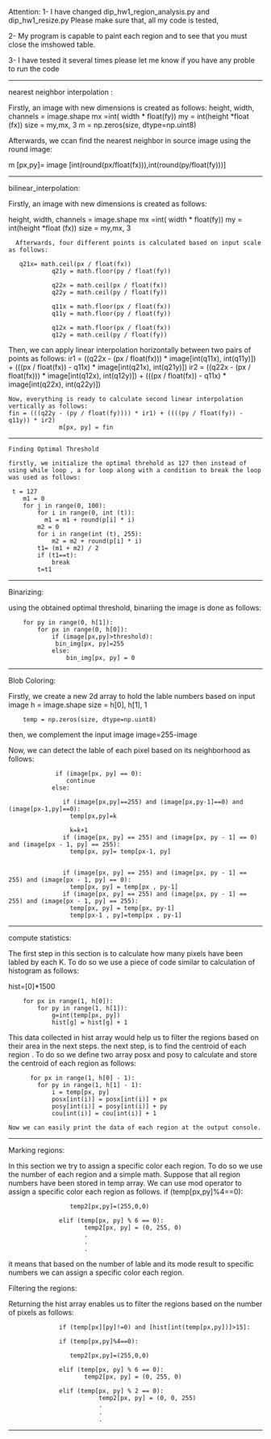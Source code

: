 
Attention: 
1- I have changed dip_hw1_region_analysis.py and dip_hw1_resize.py
Please make sure that, all my code is tested,

2- My program is capable to paint each region and to see that you must close the imshowed table.

3- I have tested it several times please let me know if you have any proble to run the code

----------------------------------------------------------------------
nearest neighbor interpolation :

Firstly, an image with new dimensions is created as follows:
height, width, channels = image.shape
        mx =int( width * float(fy))
        my = int(height *float (fx))
        size = my,mx, 3
        m = np.zeros(size, dtype=np.uint8)
        
 Afterwards, we ccan find the nearest neighbor in source image using the round image:
 
 m [px,py]=   image [int(round(px/float(fx))),int(round(py/float(fy)))]
        
---------------------------------------------------------------------------------------------------------------
bilinear_interpolation:

Firstly, an image with new dimensions is created as follows:

height, width, channels = image.shape 
        mx =int( width * float(fy))
        my = int(height *float (fx))
        size = my,mx, 3
        
      Afterwards, four different points is calculated based on input scale as follows:
      
       q21x= math.ceil(px / float(fx))
                q21y = math.floor(py / float(fy))

                q22x = math.ceil(px / float(fx))
                q22y = math.ceil(py / float(fy))

                q11x = math.floor(px / float(fx))
                q11y = math.floor(py / float(fy))

                q12x = math.floor(px / float(fx))
                q12y = math.ceil(py / float(fy))
                
                
  Then, we can apply linear interpolation horizontally between two pairs of points as follows:
   ir1 = ((q22x - (px / float(fx))) * image[int(q11x), int(q11y)]) + (((px / float(fx)) - q11x) * image[int(q21x), int(q21y)])
    ir2 = ((q22x - (px / float(fx))) * image[int(q12x), int(q12y)]) + (((px / float(fx)) - q11x) * image[int(q22x), int(q22y)])
    
    Now, everything is ready to calculate second linear interpolation vertically as follows:
    fin = (((q22y - (py / float(fy)))) * ir1) + ((((py / float(fy)) - q11y)) * ir2)
                  m[px, py] = fin
 ---------------------------------------------------------------------------------------------------------------------------------------
                  
    Finding Optimal Threshold
    
    firstly, we initialize the optimal threhold as 127 then instead of using while loop , a for loop along with a condition to break the loop was used as follows:
    
     t = 127
        m1 = 0
        for j in range(0, 100):
            for i in range(0, int (t)):
              m1 = m1 + round(p[i] * i)
            m2 = 0
            for i in range(int (t), 255):
                m2 = m2 + round(p[i] * i)
            t1= (m1 + m2) / 2
            if (t1==t):
                break
            t=t1
    
-----------------------------------------------------------------------------------------------------------------

Binarizing:

using the obtained optimal threshold, binariing the image is done as follows:

        for py in range(0, h[1]):
            for px in range(0, h[0]):
                if (image[px,py]>threshold):
                 bin_img[px, py]=255
                else:
                    bin_img[px, py] = 0
                    
 -------------------------------------------------------------------------------------
Blob Coloring:

Firstly, we create a new 2d array to hold the lable numbers based on input image
h = image.shape
        size = h[0], h[1], 1

        temp = np.zeros(size, dtype=np.uint8)
 then, we complement the input image
 image=255-image
 
 Now, we can detect the lable of each pixel based on its neighborhood as follows:
 
                 if (image[px, py] == 0):
                    continue
                else:

                   if (image[px,py]==255) and (image[px,py-1]==0) and (image[px-1,py]==0):
                     temp[px,py]=k

                     k=k+1
                   if (image[px, py] == 255) and (image[px, py - 1] == 0) and (image[px - 1, py] == 255):
                     temp[px, py]= temp[px-1, py]


                   if (image[px, py] == 255) and (image[px, py - 1] == 255) and (image[px - 1, py] == 0):
                     temp[px, py] = temp[px , py-1]
                   if (image[px, py] == 255) and (image[px, py - 1] == 255) and (image[px - 1, py] == 255):
                     temp[px, py] = temp[px, py-1]
                     temp[px-1 , py]=temp[px , py-1]
-------------------------------------------------------------------------------------------------------------------
compute statistics:

The first step in this section is to calculate how many pixels have been labled by each K.
To do so we use a piece of code similar to calculation of histogram as follows:

hist=[0]*1500

        for px in range(1, h[0]):
            for py in range(1, h[1]):
                g=int(temp[px, py])
                hist[g] = hist[g] + 1
  
  This data collected in hist array would help us to filter the regions based on their area in the next steps.
  the next step, is to find the centroid of each region . To do so we define two array posx and posy to calculate and store the centroid of each region as follows:
  
          for px in range(1, h[0] - 1):
            for py in range(1, h[1] - 1):
                i = temp[px, py]
                posx[int(i)] = posx[int(i)] + px
                posy[int(i)] = posy[int(i)] + py
                cou[int(i)] = cou[int(i)] + 1
    
    Now we can easily print the data of each region at the output console.
  
-----------------------------------------------------------------------------------------------------------------------------

Marking regions:

In this section we try to assign a specific color each region. To do so we use the number of each region and a simple math.
Suppose that all region numbers have been stored in temp array. We can use mod operator to assign a specific color each region as follows.
 if (temp[px,py]%4==0):

                     temp2[px,py]=(255,0,0)

                  elif (temp[px, py] % 6 == 0):
                         temp2[px, py] = (0, 255, 0)
                         .
                         .
                         .
 it means that based on the number of lable and its mode result to specific numbers we can assign a specific color each region. 
 
  Filtering the regions:
  
  Returning the hist array enables us to filter the regions based on the number of pixels as follows:
  
                  if (temp[px][py]!=0) and [hist[int(temp[px,py])]>15]:

                  if (temp[px,py]%4==0):

                     temp2[px,py]=(255,0,0)

                  elif (temp[px, py] % 6 == 0):
                         temp2[px, py] = (0, 255, 0)

                  elif (temp[px, py] % 2 == 0):
                             temp2[px, py] = (0, 0, 255)
                             .
                             .
                             .
 ---------------------------------------------------------------------------------------------------------------------------------
 

